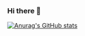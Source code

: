 ### Hi there 👋

[![Anurag's GitHub stats](https://github-readme-stats.vercel.app/api?username=lype94)](https://github.com/lype94/github-readme-stats&show_icons=true&theme=aprentice)
